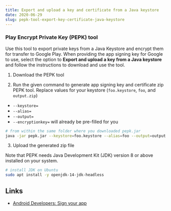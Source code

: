 ```yaml
---
title: Export and upload a key and certificate from a Java keystore
date: 2020-06-29
slug: pepk-tool-export-key-certificate-java-keystore
---
```


### Play Encrypt Private Key (PEPK) tool

Use this tool to export private keys from a Java Keystore and encrypt them for transfer to Google Play. When providing the app signing key for Google to use, select the option to **Export and upload a key from a Java keystore** and follow the instructions to download and use the tool.

1. Download the PEPK tool

2. Run the given command to generate app signing key and certificate zip PEPK tool. Replace values for your keystore (`foo.keystore`, `foo`, and `output.zip`)

- `--keystore=`
- `--alias=`
- `--output=`
- `--encryptionkey=` will already be pre-filled for you

```bash
# from within the same folder where you downloaded pepk.jar
java -jar pepk.jar --keystore=foo.keystore --alias=foo --output=output.zip --encryptionkey=XXXXXXXXXX7c9df715022017bXXXXXXXXXXXXXXXXXa11e6c09ffe3056a10XXXXXXXXXXa955f4ba4fe93fc8ceXXXXXXXXXX9d2a529aXXXXXXXXXX33b656XXXXXXXXXX --include-cert
```

3. Upload the generated zip file

Note that PEPK needs Java Development Kit (JDK) version 8 or above installed on your system.

```bash
# install JDK on Ubuntu
sudo apt install -y openjdk-14-jdk-headless
```

## Links

- [Android Developers: Sign your app](https://developer.android.com/studio/publish/app-signing)

